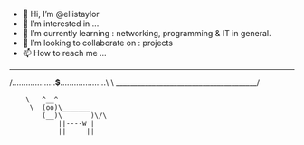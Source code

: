 - 👋 Hi, I’m @ellistaylor
- 👀 I’m interested in ...
- 🌱 I’m currently learning : networking, programming & IT in general.
- 💞️ I’m looking to collaborate on : projects
- 📫 How to reach me ...


 ________________________________________
/...................💲....................\\
\\ _______________________________________/

        \   ^__^
         \  (oo)\_______
            (__)\       )\/\
                ||----w |
                ||     ||
